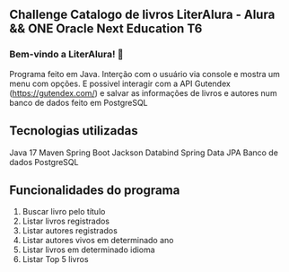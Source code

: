 Challenge Catalogo de livros LiterAlura - Alura && ONE Oracle Next Education T6
-----------------------------------------------------------------

### Bem-vindo a LiterAlura! 🌻

Programa feito em Java. Interção com o usuário via console e mostra um menu com opções.
E possivel interagir com a API Gutendex (https://gutendex.com/) e salvar as informações de livros e autores num banco de dados feito em PostgreSQL


Tecnologias utilizadas
-----------------------------------------------------------------
Java 17
Maven
Spring Boot
Jackson Databind
Spring Data JPA
Banco de dados PostgreSQL


Funcionalidades do programa
-----------------------------------------------------------------
   1) Buscar livro pelo título
   2) Listar livros registrados
   3) Listar autores registrados
   4) Listar autores vivos em determinado ano
   5) Listar livros em determinado idioma
   6) Listar Top 5 livros



